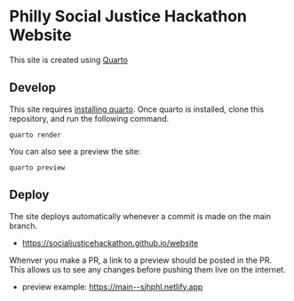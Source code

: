 # Philly Social Justice Hackathon Website

This site is created using [Quarto](https://quarto.org)

## Develop

This site requires [installing quarto](https://quarto.org/docs/get-started/).
Once quarto is installed, clone this repository, and run the following command.

```
quarto render
```

You can also see a preview the site:

```
quarto preview
```

## Deploy

The site deploys automatically whenever a commit is made on the main branch.

* https://socialjusticehackathon.github.io/website

Whenver you make a PR, a link to a preview should be posted in the PR.
This allows us to see any changes before pushing them live on the internet.

* preview example: https://main--sjhphl.netlify.app
